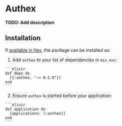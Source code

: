 # Authex

**TODO: Add description**

## Installation

If [available in Hex](https://hex.pm/docs/publish), the package can be installed as:

  1. Add `authex` to your list of dependencies in `mix.exs`:

    ```elixir
    def deps do
      [{:authex, "~> 0.1.0"}]
    end
    ```

  2. Ensure `authex` is started before your application:

    ```elixir
    def application do
      [applications: [:authex]]
    end
    ```

